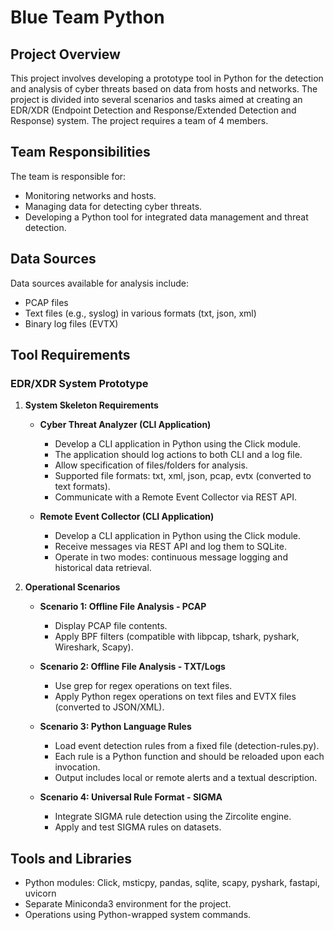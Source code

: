 # Blue Team Python

## Project Overview

This project involves developing a prototype tool in Python for the detection and analysis of cyber threats based on data from hosts and networks. The project is divided into several scenarios and tasks aimed at creating an EDR/XDR (Endpoint Detection and Response/Extended Detection and Response) system. The project requires a team of 4 members.

## Team Responsibilities

The team is responsible for:
- Monitoring networks and hosts.
- Managing data for detecting cyber threats.
- Developing a Python tool for integrated data management and threat detection.

## Data Sources

Data sources available for analysis include:
- PCAP files
- Text files (e.g., syslog) in various formats (txt, json, xml)
- Binary log files (EVTX)

## Tool Requirements

### EDR/XDR System Prototype

1. **System Skeleton Requirements**
   - **Cyber Threat Analyzer (CLI Application)**
     - Develop a CLI application in Python using the Click module.
     - The application should log actions to both CLI and a log file.
     - Allow specification of files/folders for analysis.
     - Supported file formats: txt, xml, json, pcap, evtx (converted to text formats).
     - Communicate with a Remote Event Collector via REST API.

   - **Remote Event Collector (CLI Application)**
     - Develop a CLI application in Python using the Click module.
     - Receive messages via REST API and log them to SQLite.
     - Operate in two modes: continuous message logging and historical data retrieval.

2. **Operational Scenarios**

   - **Scenario 1: Offline File Analysis - PCAP**
     - Display PCAP file contents.
     - Apply BPF filters (compatible with libpcap, tshark, pyshark, Wireshark, Scapy).

   - **Scenario 2: Offline File Analysis - TXT/Logs**
     - Use grep for regex operations on text files.
     - Apply Python regex operations on text files and EVTX files (converted to JSON/XML).

   - **Scenario 3: Python Language Rules**
     - Load event detection rules from a fixed file (detection-rules.py).
     - Each rule is a Python function and should be reloaded upon each invocation.
     - Output includes local or remote alerts and a textual description.

   - **Scenario 4: Universal Rule Format - SIGMA**
     - Integrate SIGMA rule detection using the Zircolite engine.
     - Apply and test SIGMA rules on datasets.

## Tools and Libraries

- Python modules: Click, msticpy, pandas, sqlite, scapy, pyshark, fastapi, uvicorn
- Separate Miniconda3 environment for the project.
- Operations using Python-wrapped system commands.

